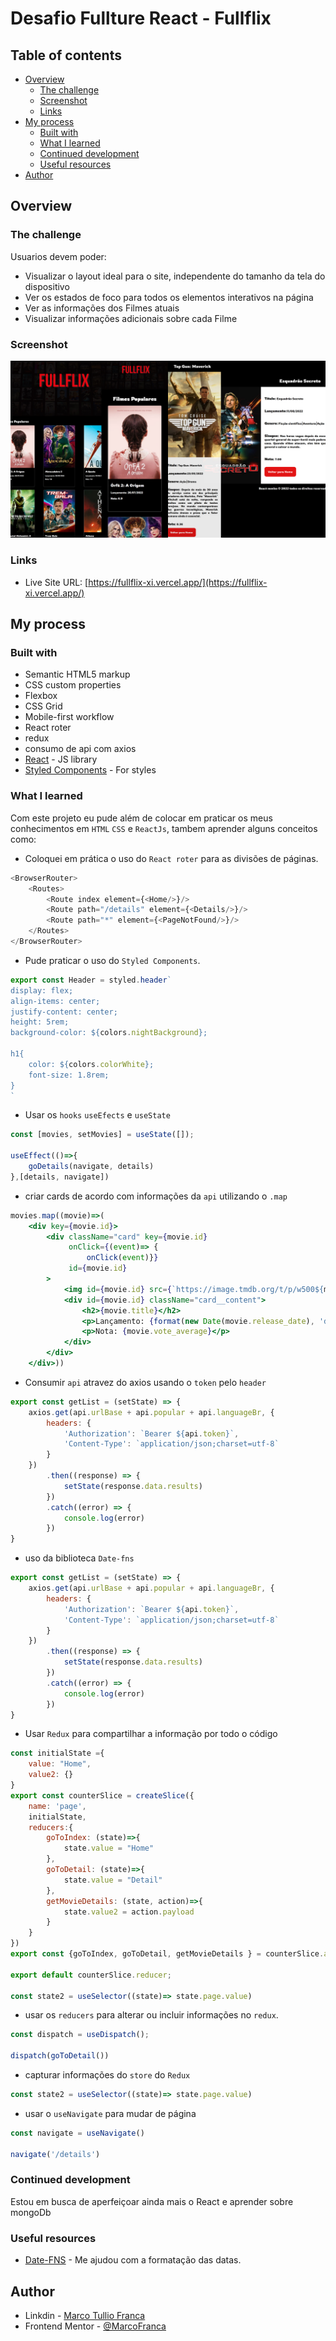 # Desafio Fullture React - Fullflix

## Table of contents

- [Overview](#overview)
    - [The challenge](#the-challenge)
    - [Screenshot](#screenshot)
    - [Links](#links)
- [My process](#my-process)
    - [Built with](#built-with)
    - [What I learned](#what-i-learned)
    - [Continued development](#continued-development)
    - [Useful resources](#useful-resources)
- [Author](#author)

## Overview

### The challenge

Usuarios devem poder:

- Visualizar o layout ideal para o site, independente do tamanho da tela do dispositivo
- Ver os estados de foco para todos os elementos interativos na página
- Ver as informações dos Filmes atuais
- Visualizar informações adicionais sobre cada Filme

### Screenshot

![Fullflix](./public/Fullflix.jpg)

### Links

- Live Site URL: [https://fullflix-xi.vercel.app/](https://fullflix-xi.vercel.app/)

## My process

### Built with

- Semantic HTML5 markup
- CSS custom properties
- Flexbox
- CSS Grid
- Mobile-first workflow
- React roter
- redux
- consumo de api com axios
- [React](https://reactjs.org/) - JS library
- [Styled Components](https://styled-components.com/) - For styles


### What I learned

Com este projeto eu pude além de colocar em praticar os meus conhecimentos em `HTML` `CSS`  e `ReactJs`, tambem aprender alguns conceitos como:

- Coloquei em prática o uso do `React roter` para as divisões de páginas.

```javascript
<BrowserRouter>
    <Routes>
        <Route index element={<Home/>}/>
        <Route path="/details" element={<Details/>}/>
        <Route path="*" element={<PageNotFound/>}/>
    </Routes>
</BrowserRouter>
```

- Pude praticar o uso do `Styled Components`.

```js
export const Header = styled.header`
display: flex;
align-items: center;
justify-content: center;
height: 5rem;
background-color: ${colors.nightBackground};

h1{
    color: ${colors.colorWhite};
    font-size: 1.8rem;
}
`
```

- Usar os `hooks` `useEfects` e `useState`

```jsx
const [movies, setMovies] = useState([]);

useEffect(()=>{
    goDetails(navigate, details)
},[details, navigate])
```

- criar cards de acordo com informações da `api` utilizando o `.map`

```jsx
movies.map((movie)=>(
    <div key={movie.id}>
        <div className="card" key={movie.id}
             onClick={(event)=> {
                 onClick(event)}}
             id={movie.id}
        >
            <img id={movie.id} src={`https://image.tmdb.org/t/p/w500${movie.poster_path}`} alt={movie.original_title} />
            <div id={movie.id} className="card__content">
                <h2>{movie.title}</h2>
                <p>Lançamento: {format(new Date(movie.release_date), 'dd/MM/yyyy')}</p>
                <p>Nota: {movie.vote_average}</p>
            </div>
        </div>
    </div>))
```

- Consumir `api` atravez do axios usando o `token` pelo `header`

```js
export const getList = (setState) => {
    axios.get(api.urlBase + api.popular + api.languageBr, {
        headers: {
            'Authorization': `Bearer ${api.token}`,
            'Content-Type': `application/json;charset=utf-8`
        }
    })
        .then((response) => {
            setState(response.data.results)
        })
        .catch((error) => {
            console.log(error)
        })
}
```
- uso da biblioteca `Date-fns`

```js
export const getList = (setState) => {
    axios.get(api.urlBase + api.popular + api.languageBr, {
        headers: {
            'Authorization': `Bearer ${api.token}`,
            'Content-Type': `application/json;charset=utf-8`
        }
    })
        .then((response) => {
            setState(response.data.results)
        })
        .catch((error) => {
            console.log(error)
        })
}
```
- Usar `Redux` para compartilhar a informação por todo o código

```js
const initialState ={
    value: "Home",
    value2: {}
}
export const counterSlice = createSlice({
    name: 'page',
    initialState,
    reducers:{
        goToIndex: (state)=>{
            state.value = "Home"
        },
        goToDetail: (state)=>{
            state.value = "Detail"
        },
        getMovieDetails: (state, action)=>{
            state.value2 = action.payload
        }
    }
})
export const {goToIndex, goToDetail, getMovieDetails } = counterSlice.actions;

export default counterSlice.reducer;

const state2 = useSelector((state)=> state.page.value)
```
- usar os `reducers` para alterar ou incluir informações no `redux`.

```js
const dispatch = useDispatch();

dispatch(goToDetail())
```

- capturar informações do `store` do `Redux`

```js
const state2 = useSelector((state)=> state.page.value)
```
- usar o `useNavigate` para mudar de página

```js
const navigate = useNavigate()

navigate('/details')
```

### Continued development

Estou em busca de aperfeiçoar ainda mais o React e aprender sobre mongoDb


### Useful resources

- [Date-FNS](https://date-fns.org/) - Me ajudou com a formatação das datas.

## Author

- Linkdin - [Marco Tullio Franca](https://www.linkedin.com/in/marco-franca/)
- Frontend Mentor - [@MarcoFranca](https://www.frontendmentor.io/profile/MarcoFranca)